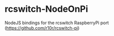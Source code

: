 rcswitch-NodeOnPi
=================

NodeJS bindings for the rcswitch RaspberryPi port (https://github.com/r10r/rcswitch-pi)